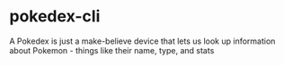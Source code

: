# pokedex-cli
A Pokedex is just a make-believe device that lets us look up information about Pokemon - things like their name, type, and stats
